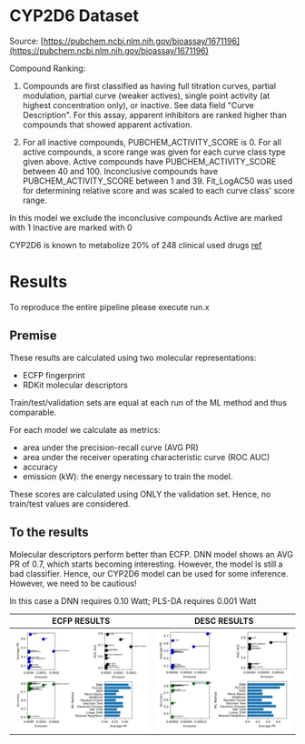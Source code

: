# CYP2D6 Dataset

Source: [https://pubchem.ncbi.nlm.nih.gov/bioassay/1671196](https://pubchem.ncbi.nlm.nih.gov/bioassay/1671196)

Compound Ranking:

1. Compounds are first classified as having full titration curves, partial modulation, partial curve (weaker actives), single point activity (at highest concentration only), or inactive. See data field "Curve Description". For this assay, apparent inhibitors are ranked higher than compounds that showed apparent activation.

2. For all inactive compounds, PUBCHEM_ACTIVITY_SCORE is 0. For all active compounds, a score range was given for each curve class type given above.
   Active compounds have PUBCHEM_ACTIVITY_SCORE between 40 and 100.
   Inconclusive compounds have PUBCHEM_ACTIVITY_SCORE between 1 and 39.
   Fit_LogAC50 was used for determining relative score and was scaled to each curve class' score range.

In this model we exclude the inconclusive compounds
Active are marked with 1
Inactive are marked with 0

CYP2D6 is known to metabolize 20% of 248 clinical used drugs [ref](https://www.sciencedirect.com/science/article/pii/S0163725813000065)


# Results

To reproduce the entire pipeline please execute run.x

## Premise

These results are calculated using two molecular representations:

* ECFP fingerprint
* RDKit molecular descriptors

Train/test/validation sets are equal at each run of the ML method and thus comparable. 

For each model we calculate as metrics:
- area under the precision-recall curve (AVG PR)
- area under the receiver operating characteristic curve (ROC AUC)
- accuracy
- emission (kW): the energy necessary to train the model.

These scores are calculated using ONLY the validation set. Hence, no train/test values are considered.

## To the results

Molecular descriptors perform better than ECFP.
DNN model shows an AVG PR of 0.7, which starts becoming interesting. However, the model is still a bad classifier.
Hence, our CYP2D6 model can be used for some inference. However, we need to be cautious!

In this case a DNN requires 0.10 Watt; PLS-DA requires 0.001 Watt


| ECFP RESULTS  | DESC RESULTS  |
| ------------- |:-------------:|
| ![KCGS Results11](https://raw.githubusercontent.com/gmrandazzo/ClassPipeliner/main/CYP2D6/dataset.morgan_ecfp.png) | ![KCGS Results12](https://raw.githubusercontent.com/gmrandazzo/ClassPipeliner/main/CYP2D6/dataset.rdkit_dscriptors.png)     |


